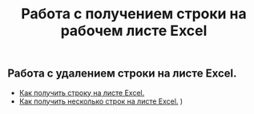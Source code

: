 ﻿---
title: Работа с получением строки на рабочем листе Excel
second_title: Documen
linktitle: Ге
type: docs
url: /ru/rows/get/
keywords: Working with getting row on an Excel worksheet. How to add rows on an Excel worksheet
description: Aspose.Cells Cloud REST API поддерживает получение строк на листе Excel. SDK поддерживает различные языки разработки, включая Android, C#, Go, Java, NodeJS, Perl, PHP, Python, Ruby и Swift.
weight: 20
kwords: Excel, Office Облако, REST API, Электронная таблица, PDF, CSV, Json, Markdown, Работа с получением строк на листе Excel
---
## Работа с удалением строки на листе Excel.

- [Как получить строку на листе Excel.](/cells/ru/rows/get/row/) 
- [Как получить несколько строк на листе Excel.](/cells/ru/rows/get/rows/) ) 
